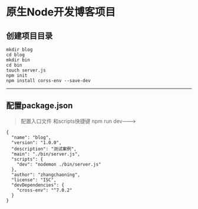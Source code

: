 # 原生Node开发博客项目
## 创建项目目录
```
mkdir blog
cd blog
mkdir bin
cd bin
touch server.js
npm init
npm install corss-env --save-dev
```
---
## 配置package.json
>配置入口文件 和scripts快捷键 npm run dev--->


```
{
  "name": "blog",
  "version": "1.0.0",
  "description": "测试案例",
  "main": "./bin/server.js",
  "scripts": {
    "dev": "nodemon ./bin/server.js"
  },
  "author": "zhangchaoning",
  "license": "ISC",
  "devDependencies": {
    "cross-env": "^7.0.2"
  }
}

```

